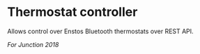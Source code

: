 # Thermostat controller
Allows control over Enstos Bluetooth thermostats over REST API.

*For Junction 2018*